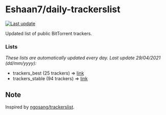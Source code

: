 
# Eshaan7/daily-trackerslist 

[![Last update](https://img.shields.io/badge/Last%20update-29/04/2021-blue.svg)](#)

Updated list of public BitTorrent trackers.

### Lists
*These lists are automatically updated every day. Last update 29/04/2021 (_dd/mm/yyyy_):*

* trackers_best (25 trackers) => [link](https://raw.githubusercontent.com/eshaan7/daily-trackerslist/master/trackers_best.txt)
* trackers_stable (94 trackers) => [link](https://raw.githubusercontent.com/eshaan7/daily-trackerslist/master/trackers_stable.txt)

## Note

Inspired by [ngosang/trackerslist](https://github.com/ngosang/trackerslist).

